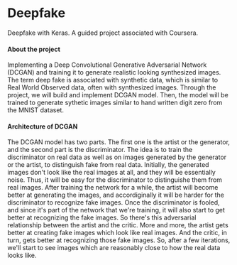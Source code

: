 # Deepfake
Deepfake with Keras. A guided project associated with Coursera.

#### About the project
Implementing a Deep Convolutional Generative Adversarial Network (DCGAN) and training it to generate realistic looking synthesized images. 
The term deep fake is associated with synthetic data, which is similar to Real World Observed data, often with synthesized images.
Through the project, we will build and implement DCGAN model. Then, the model will be trained to generate sythetic images similar to hand written digit zero from the MNIST dataset.

#### Architecture of DCGAN
The DCGAN model has two parts. The first one is the artist or the generator, and the second part is the discriminator. 
The idea is to train the discriminator on real data as well as on images generated by the generator or the artist, to distinguish fake from real data. Initially, the generated images don't look like the real images at all, and they will be essentially noise. Thus, it will be easy for the discriminator to distinguishe them from real images.
After training the network for a while, the artist will become better at generating the images, and accordiginally it will be harder for the discriminator to recognize fake images. Once the discriminator is fooled, and since it's part of the network that we're training, it will also start to get better at recognizing the fake images.
So there's this adversarial relationship between the artist and the critic. More and more, the artist gets better at creating fake images which look like real images. And the critic, in turn, gets better at recognizing those fake images. So, after a few iterations, we'll start to see images which are reasonably close to how the real data looks like.
